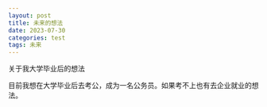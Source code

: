 ```yaml
---
layout: post
title: 未来的想法
date: 2023-07-30
categories: test
tags: 未来 
---
```


关于我大学毕业后的想法

目前我想在大学毕业后去考公，成为一名公务员。如果考不上也有去企业就业的想法。
